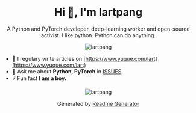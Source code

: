 <h1 align="center">Hi 👋, I'm lartpang</h1>
<p align="center">A Python and PyTorch developer, deep-learning worker and open-source activist. I like python. Python can do anything.</p>

<p align="center"><img src="https://komarev.com/ghpvc/?username=lartpang" alt="lartpang" /></p>

- 📝 I regulary write articles on [https://www.yuque.com/lart](https://www.yuque.com/lart)
- 💬 Ask me about **Python, PyTorch** in [ISSUES](https://github.com/lartpang/lartpang/issues)
- ⚡ Fun fact **I am a boy.**

<p align="center"><img src="https://github-readme-stats.vercel.app/api?username=lartpang&show_icons=true&theme=gruvbox" alt="lartpang" /></p>
<p align="center">Generated by <a href="https://rahuldkjain.github.io/gh-profile-readme-generator/" alt="generator">Readme Generator</a></p>
